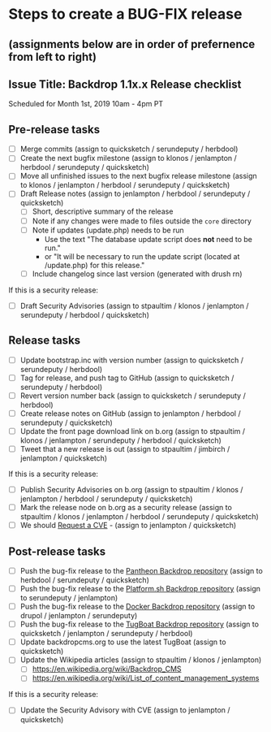 Steps to create a BUG-FIX release
==================================
(assignments below are in order of prefernence from left to right)
---
Issue Title:   Backdrop 1.1x.x Release checklist
---

Scheduled for Month 1st, 2019 10am - 4pm PT


## Pre-release tasks

- [ ] Merge commits (assign to quicksketch / serundeputy / herbdool)
- [ ] Create the next bugfix milestone (assign to klonos / jenlampton / herbdool / serundeputy / quicksketch)
- [ ] Move all unfinished issues to the next bugfix release milestone (assign to klonos / jenlampton / herbdool / serundeputy / quicksketch)
- [ ] Draft Release notes (assign to jenlampton / herbdool / serundeputy / quicksketch)
  - [ ] Short, descriptive summary of the release
  - [ ] Note if any changes were made to files outside the `core` directory
  - [ ] Note if updates (update.php) needs to be run
    - Use the text "The database update script does **not** need to be run."
    - or "It will be necessary to run the update script (located at /update.php) for this release."
  - [ ] Include changelog since last version (generated with drush rn)

If this is a security release:
- [ ] Draft Security Advisories (assign to stpaultim / klonos / jenlampton / serundeputy / herbdool / quicksketch)

## Release tasks

- [ ] Update bootstrap.inc with version number (assign to quicksketch / serundeputy / herbdool)
- [ ] Tag for release, and push tag to GitHub (assign to quicksketch / serundeputy / herbdool)
- [ ] Revert version number back (assign to quicksketch / serundeputy / herbdool)
- [ ] Create release notes on GitHub (assign to jenlampton / herbdool / serundeputy / quicksketch)
- [ ] Update the front page download link on b.org (assign to stpaultim / klonos / jenlampton / serundeputy / herbdool / quicksketch)
- [ ] Tweet that a new release is out (assign to stpaultim / jimbirch / jenlampton / quicksketch)

If this is a security release:
- [ ] Publish Security Advisories on b.org (assign to stpaultim / klonos / jenlampton / herbdool / serundeputy / quicksketch)
- [ ] Mark the release node on b.org as a security release (assign to stpaultim / klonos / jenlampton / herbdool / serundeputy / quicksketch)
- [ ] We should [Request a CVE](https://github.com/backdrop/backdrop-issues/blob/master/procedures/security--request-cve.md) - (assign to jenlampton / quicksketch)

## Post-release tasks

- [ ] Push the bug-fix release to the [Pantheon Backdrop repository](https://github.com/backdrop-ops/backdrop-pantheon) (assign to herbdool / serundeputy / quicksketch)
- [ ] Push the bug-fix release to the [Platform.sh Backdrop repository](https://github.com/platformsh/platformsh-example-backdrop) (assign to serundeputy / jenlampton)
- [ ] Push the bug-fix release to the [Docker Backdrop repository](https://github.com/docker-library/official-images/blob/master/library/backdrop) (assign to drupol / jenlampton / serundeputy)
- [ ] Push the bug-fix release to the [TugBoat Backdrop repository](https://github.com/backdrop-ops/backdrop-tugboat) (assign to quicksketch / jenlampton / serundeputy / herbdool)
- [ ] Update backdropcms.org to use the latest TugBoat (assign to quicksketch)
- [ ] Update the Wikipedia articles (assign to stpaultim / klonos / jenlampton)
  - [ ] https://en.wikipedia.org/wiki/Backdrop_CMS
  - [ ] https://en.wikipedia.org/wiki/List_of_content_management_systems

If this is a security release:
- [ ] Update the Security Advisory with CVE (assign to jenlampton / quicksketch)
